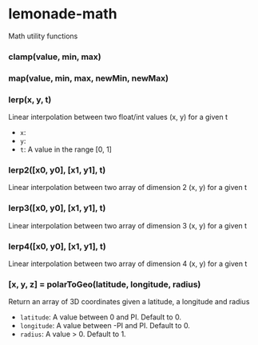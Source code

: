 # lemonade-math
Math utility functions

### clamp(value, min, max)

### map(value, min, max, newMin, newMax)

### lerp(x, y, t)
Linear interpolation between two float/int values (x, y) for a given t
- `x`:
- `y`:
- `t`: A value in the range [0, 1]

### lerp2([x0, y0], [x1, y1], t)
Linear interpolation between two array of dimension 2 (x, y) for a given t

### lerp3([x0, y0], [x1, y1], t)
Linear interpolation between two array of dimension 3 (x, y) for a given t

### lerp4([x0, y0], [x1, y1], t)
Linear interpolation between two array of dimension 4 (x, y) for a given t

### [x, y, z] = polarToGeo(latitude, longitude, radius)
Return an array of 3D coordinates given a latitude, a longitude and radius
- `latitude`: A value between 0 and PI. Default to 0.
- `longitude`: A value between -PI and PI. Default to 0.
- `radius`: A value > 0. Default to 1.
